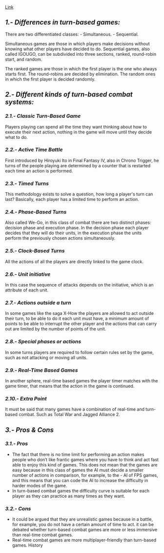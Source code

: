 [Link](https://google.com)

## _1.- Differences in turn-based games:_
  There are two differentiated classes:
     - Simultaneous.
     - Sequential.

  Simultaneous games are those in which players make decisions without knowing what other players have decided to do.
  Sequential games, also called IGOUGO, can be subdivided into three sections, ranked, round-robin start, and random.

  The ranked games are those in which the first player is the one who always starts first.
  The round-robins are decided by elimination.
  The random ones in which the first player is decided randomly.

## _2.- Different kinds of turn-based combat systems:_

### _2.1.- Classic Turn-Based Game_
   Players playing can spend all the time they want thinking about how to execute their next action, nothing in the game will move until
   they decide what to do.
   
 ### _2.2.- Active Time Battle_
   First introduced by Hiroyuki Ito in Final Fantasy IV, also in Chrono Trigger, he turns of the people playing are determined by
   a counter that is restarted each time an action is performed.

### _2.3.- Timed Turns_
   This methodology exists to solve a question, how long a player's turn can last? Basically, each player has a limited time to perform
   an action.

### _2.4.- Phase-Based Turns_
   Also called We-Go, in this class of combat there are two distinct phases: decision phase and execution phase. In the    decision phase each
   player decides that they will do their units, in the execution phase the units perform the previously chosen actions simultaneously.
   
### _2.5.- Clock-Based Turns_
All the actions of all the players are directly linked to the game clock.

### _2.6.- Unit initiative_
   In this case the sequence of attacks depends on the initiative, which is an attribute of each unit.

### _2.7.- Actions outside a turn_
   In some games like the saga X-How the players are allowed to act outside their turn, to be able to do it each unit must have, a minimum
   amount of points to be able to interrupt the other player and the actions that can carry out are limited by the number of points of the
   unit.

### _2.8.- Special phases or actions_
   In some turns players are required to follow certain rules set by the game, such as not attacking or moving all units.

### _2.9.- Real-Time Based Games_
   In another sphere, real-time based games the player timer matches with the game timer, that means that the action in the game is
   continued.

### _2.10.- Extra Point_
   It must be said that many games have a combination of real-time and turn-based combat. Such as Total War and Jagged Alliance 2.

## _3.- Pros & Cons_

### _3.1.- Pros_
- The fact that there is no time limit for performing an action makes people who don’t like frantic games where you have to think and act fast able to enjoy this kind of games. This does not mean that the games are easy because in this class of games the AI must decide a smaller number of actions in comparison, for example, to the - AI of FPS games, and this means that you can code the AI to increase the difficulty in harder modes of the game.
- In turn-based combat games the difficulty curve is suitable for each player as they can practice as many times as they want.

### _3.2.- Cons_
- It could be argued that they are unrealistic games because in a battle, for example, you do not have a certain amount of time to act.
  it can be debated whether turn-based combat games are more or less immersive than real-time combat games.
- Real-time combat games are more multiplayer-friendly than turn-based games.
History
